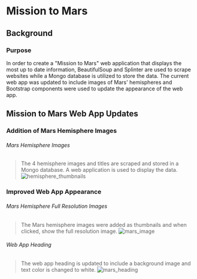 # Mission to Mars

## Background

### Purpose

In order to create a "Mission to Mars" web application that displays the most up to date information, BeautifulSoup and Splinter are used to scrape websites while a Mongo database is utilized to store the data. The current web app was updated to include images of Mars' hemispheres and Bootstrap components were used to update the appearance of the web app.

## Mission to Mars Web App Updates

### Addition of Mars Hemisphere Images

###### Mars Hemisphere Images
> The 4 hemisphere images and titles are scraped and stored in a Mongo database. A web application is used to display the data. 
> ![hemisphere_thumbnails](https://user-images.githubusercontent.com/77405273/114320330-5b412780-9aca-11eb-8564-e2f3749552b3.png)

### Improved Web App Appearance

###### Mars Hemisphere Full Resolution Images
> The Mars hemisphere images were added as thumbnails and when clicked, show the full resolution image.
> ![mars_image](https://user-images.githubusercontent.com/77405273/114320326-58decd80-9aca-11eb-9ce3-ec6ce8d7b03f.png)

###### Web App Heading
> The web app heading is updated to include a background image and text color is changed to white. 
> ![mars_heading](https://user-images.githubusercontent.com/77405273/114320331-5bd9be00-9aca-11eb-95ff-81e88003565f.png)
